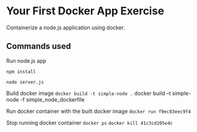 # Your First Docker App Exercise
Containerize a node.js application using docker.



## Commands used
Run node.js app

```npm install```

```node server.js```

Build docker image
```docker build -t simple-node .```
docker build –t simple-node -f simple_node_dockerfile

Run docker container with the built docker image
```docker run f9ec83eec9f4```

Stop running docker container
```docker ps```
```docker kill 41c3cd205e4c```

